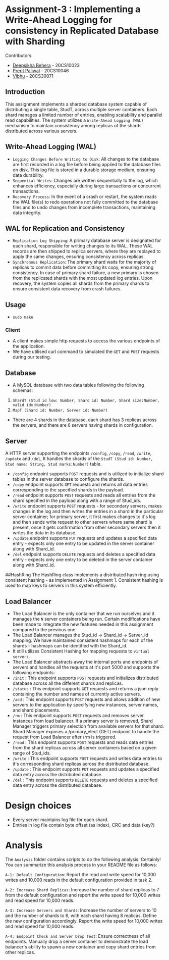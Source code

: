 # Assignment-3 : Implementing a Write-Ahead Logging for consistency in Replicated Database with Sharding

Contributors:
- [Deepsikha Behera](https://github.com/deepsikhabehera) - 20CS10023
- [Prerit Paliwal](https://github.com/preritpaliwal/) - 20CS10046
- [Vibhu](https://github.com/vibhu-yadav) - 20CS30071

## Introduction
This assignment implements a sharded database system capable of distributing a single table, StudT, across multiple server containers. Each shard manages a limited number of entries, enabling scalability and parallel read capabilities. The system utilizes a `Write-Ahead Logging (WAL)` mechanism to maintain consistency among replicas of the shards distributed across various servers.


## Write-Ahead Logging (WAL)
- `Logging Changes Before Writing to Disk`: All changes to the database are first recorded in a log file before being applied to the database files on disk. This log file is stored in a durable storage medium, ensuring data durability.
- `Sequential Writes`: Changes are written sequentially to the log, which enhances efficiency, especially during large transactions or concurrent transactions.
- `Recovery Process`: In the event of a crash or restart, the system reads the WAL file(s) to redo operations not fully committed to the database files and to undo changes from incomplete transactions, maintaining data integrity.

## WAL for Replication and Consistency
- `Replication Log Shipping`: A primary database server is designated for each shard, responsible for writing changes to its WAL. These WAL records are then shipped to replica servers, where they are replayed to apply the same changes, ensuring consistency across replicas.
- `Synchronous Replication`: The primary shard waits for the majority of replicas to commit data before committing its copy, ensuring strong consistency. In case of primary shard failure, a new primary is chosen from the replicated shards with the most updated log entries. Upon recovery, the system copies all shards from the primary shards to ensure consistent data recovery from crash failures.


## Usage
- `sudo make`

### Client
- A client makes simple http requests to access the various endpoints of the application.
- We have utilised curl command to simulated the `GET` and `POST` requests during our testing.

## Database
- A MySQL database with two data tables following the following schemas:
1) `ShardT (Stud id low: Number, Shard id: Number, Shard size:Number, valid idx:Number)`
2) `MapT (Shard id: Number, Server id: Number)`
- There are 4 shards in the database, each shard has 3 replicas across the servers, and there are 6 servers having shards in configuration.

## Server
A HTTP server supporting the endpoints `/config`, `/copy`, `/read`, `/write`, `/update` and `/del`, It handles the shards of the `StudT (Stud id: Number, Stud name: String, Stud marks:Number)` table.
- `/config` endpoint supports `POST` requests and is utilized to initialize shard tables in the server database to configure the shards.
- `/copy` endpoint supports `GET` requests and returns all data entries corresponding to the specified shards in the payload.
- `/read` endpoint supports `POST` requests and reads all entries from the shard specified in the payload along with a range of Stud_ids.
- `/write` endpoint supports `POST` requests - for secondary servers, makes changes in the log and then writes the entries in a shard in the particular server container; for primary server, it first makes changes to it's log and then sends write request to other servers where same shard is present, once it gets confirmation from other secondary servers then it writes the data in its database.
- `/update` endpoint supports `PUT` requests and updates a specified data entry - expects only one entry to be updated in the server container along with Shard_id.
- `/del` endpoint supports `DELETE` requests and deletes a specified data entry - expects only one entry to be deleted in the server container along with Shard_id.

##HashRing
The HashRing class implements a distributed hash ring using consistent hashing - as implemented in Assignment 1. Consistent hashing is used to map keys to servers in this system efficiently. 

## Load Balancer
- The Load Balancer is the only container that we run ourselves and it manages the `N` server containers being run. Certain modifications have been made to integrate the new features needed in this assignment compared to the previous one.
- The Load Balancer manages the Stud_id -> Shard_id -> Server_id mapping. We have maintained consistent hashmaps for each of the shards - hashmaps can be identified with the Shard_id. 
- It still utilizes Consistent Hashing for mapping requests to `virtual servers`.
- The Load Balancer abstracts away the internal ports and endpoints of servers and handles all the requests at it's port 5000 and supports the following endpoints:
- `/init` : This endpoint supports `POST` requests and initializes distributed database across all the different shards and replicas.
- `/status` : This endpoint supports `GET` requests and returns a json reply containing the number and names of currently active servers.
- `/add` : This endpoint supports `POST` requests and allows addition of new servers to the application by specifying new instances, server names, and shard placements.
- `/rm` : This endpoint supports `POST` requests and removes server instances from load balancer. If a primary server is removed, Shard Manager triggers primary selection from available servers for that shard. Shard Manager exposes a /primary_elect (GET) endpoint to handle the request from Load Balancer after /rm is triggered.
- `/read` : This endpoint supports `POST` requests and reads data entries from the shard replicas across all server containers based on a given range of Stud_ids.
- `/write` : This endpoint supports `POST` requests and writes data entries to it's corresponding shard replicas across the distributed database.
- `/update` : This endpoint supports `PUT` requests and updates a specified data entry across the distributed database.
- `/del` : This endpoint supports `DELETE` requests and deletes a specified data entry across the distributed database.

# Design choices 

- Every server maintains log file for each shard.
- Entries in log file contain byte offset (as index), CRC and data (key?)

# Analysis
The `Analysis` folder contains scripts to do the following analysis:
Certainly! You can summarize this analysis process in your README file as follows:

`A-1: Default Configuration`: Report the read and write speed for 10,000 writes and 10,000 reads in the default configuration provided in task 2.

`A-2: Increase Shard Replicas`: Increase the number of shard replicas to 7 from the default configuration and report the write speed for 10,000 writes and read speed for 10,000 reads.

`A-3: Increase Servers and Shards`: Increase the number of servers to 10 and the number of shards to 6, with each shard having 8 replicas. Define the new configuration accordingly. Report the write speed for 10,000 writes and read speed for 10,000 reads.

`A-4: Endpoint Check and Server Drop Test`: Ensure correctness of all endpoints. Manually drop a server container to demonstrate the load balancer's ability to spawn a new container and copy shard entries from other replicas.
